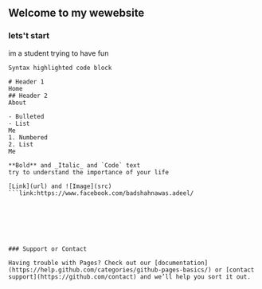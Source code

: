 ## Welcome to my wewebsite 





### lets't start

 im a student trying to have fun

```lets't start
Syntax highlighted code block

# Header 1
Home
## Header 2
About

- Bulleted
- List
Me
1. Numbered
2. List
Me

**Bold** and _Italic_ and `Code` text
try to understand the importance of your life 

[Link](url) and ![Image](src)
```link:https://www.facebook.com/badshahnawas.adeel/







### Support or Contact

Having trouble with Pages? Check out our [documentation](https://help.github.com/categories/github-pages-basics/) or [contact support](https://github.com/contact) and we’ll help you sort it out.
